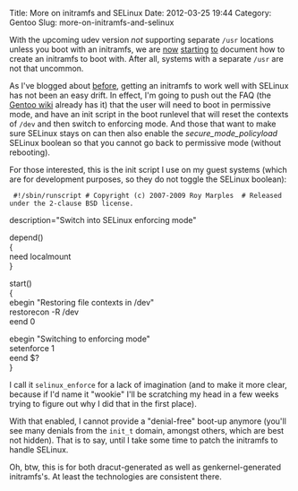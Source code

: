 Title: More on initramfs and SELinux
Date: 2012-03-25 19:44
Category: Gentoo
Slug: more-on-initramfs-and-selinux

With the upcoming udev version *not* supporting separate `/usr`
locations unless you boot with an initramfs, we are
[now](https://bugs.gentoo.org/show_bug.cgi?id=407959)
[starting](https://bugs.gentoo.org/show_bug.cgi?id=408691)
[to](https://bugs.gentoo.org/show_bug.cgi?id=408971) document how to
create an initramfs to boot with. After all, systems with a separate
`/usr` are not that uncommon.

As I've blogged about
[before](http://blog.siphos.be/2012/01/trying-out-initramfs-with-selinux-and-grsec/),
getting an initramfs to work well with SELinux has not been an easy
drift. In effect, I'm going to push out the FAQ (the [Gentoo
wiki](http://wiki.gentoo.org/wiki/Knowledge_Base:Booting_SELinux_with_an_initramfs)
already has it) that the user will need to boot in permissive mode, and
have an init script in the boot runlevel that will reset the contexts of
`/dev` and then switch to enforcing mode. And those that want to make
sure SELinux stays on can then also enable the
*secure\_mode\_policyload* SELinux boolean so that you cannot go back to
permissive mode (without rebooting).

For those interested, this is the init script I use on my guest systems
(which are for development purposes, so they do not toggle the SELinux
boolean):

` #!/sbin/runscript # Copyright (c) 2007-2009 Roy Marples  # Released under the 2-clause BSD license.`

description="Switch into SELinux enforcing mode"

depend()  
{  
need localmount  
}

start()  
{  
ebegin "Restoring file contexts in /dev"  
restorecon -R /dev  
eend 0

ebegin "Switching to enforcing mode"  
setenforce 1  
eend \$?  
}  
</code>

I call it `selinux_enforce` for a lack of imagination (and to make it
more clear, because if I'd name it "wookie" I'll be scratching my head
in a few weeks trying to figure out why I did that in the first place).

With that enabled, I cannot provide a "denial-free" boot-up anymore
(you'll see many denials from the `init_t` domain, amongst others, which
are best not hidden). That is to say, until I take some time to patch
the initramfs to handle SELinux.

Oh, btw, this is for both dracut-generated as well as
genkernel-generated initramfs's. At least the technologies are
consistent there.
